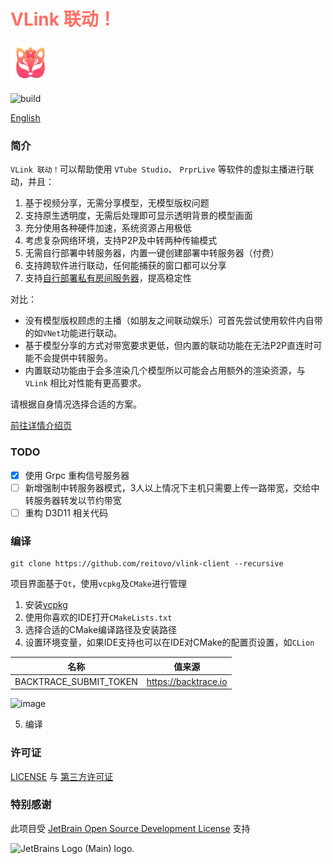 <h1 style="color: #ff6f65"> VLink 联动！</h1>
<img style="width: 64px" src="images/icon.png" alt="JetBrains Logo (Main) logo.">

![build](https://github.com/reitovo/vlink-client/actions/workflows/cmake.yml/badge.svg)

[English](Readme.en.md)

### 简介

`VLink 联动！`可以帮助使用 `VTube Studio`、 `PrprLive` 等软件的虚拟主播进行联动，并且：

1. 基于视频分享，无需分享模型，无模型版权问题
2. 支持原生透明度，无需后处理即可显示透明背景的模型画面
3. 充分使用各种硬件加速，系统资源占用极低
4. 考虑复杂网络环境，支持P2P及中转两种传输模式
5. 无需自行部署中转服务器，内置一键创建部署中转服务器（付费）
6. 支持跨软件进行联动，任何能捕获的窗口都可以分享
7. 支持[自行部署私有房间服务器](https://github.com/reitovo/vlink-server-room)，提高稳定性

对比：
- 没有模型版权顾虑的主播（如朋友之间联动娱乐）可首先尝试使用软件内自带的如`VNet`功能进行联动。
- 基于模型分享的方式对带宽要求更低，但内置的联动功能在无法P2P直连时可能不会提供中转服务。
- 内置联动功能由于会多渲染几个模型所以可能会占用额外的渲染资源，与 `VLink` 相比对性能有更高要求。 

请根据自身情况选择合适的方案。

[前往详情介绍页](https://www.wolai.com/reito/dGzCn2JJCB8tnZwWd6wcRN)
  
### TODO

- [x] 使用 Grpc 重构信号服务器
- [ ] 新增强制中转服务器模式，3人以上情况下主机只需要上传一路带宽，交给中转服务器转发以节约带宽
- [ ] 重构 D3D11 相关代码

### 编译

```shell
git clone https://github.com/reitovo/vlink-client --recursive
```

项目界面基于`Qt`，使用`vcpkg`及`CMake`进行管理

1. 安装[vcpkg](https://github.com/microsoft/vcpkg)
2. 使用你喜欢的IDE打开`CMakeLists.txt`
3. 选择合适的CMake编译路径及安装路径
4. 设置环境变量，如果IDE支持也可以在IDE对CMake的配置页设置，如`CLion`

  | 名称                     | 值来源                  |
  |------------------------|----------------------|
  | BACKTRACE_SUBMIT_TOKEN | https://backtrace.io |

  ![image](https://user-images.githubusercontent.com/29846655/212706928-4a4a8271-103a-4adf-a580-d8045152d7dd.png)

5. 编译

### 许可证

[LICENSE](LICENSE) 与 [第三方许可证](https://www.wolai.com/eQGuG4smx19LYTqTtmkKtn)

### 特别感谢

此项目受 [JetBrain Open Source Development License](https://www.jetbrains.com/community/opensource/?utm_campaign=opensource&utm_content=approved&utm_medium=email&utm_source=newsletter&utm_term=jblogo#support) 支持

<img style="width: 64px" src="https://resources.jetbrains.com/storage/products/company/brand/logos/jb_beam.png" alt="JetBrains Logo (Main) logo.">
